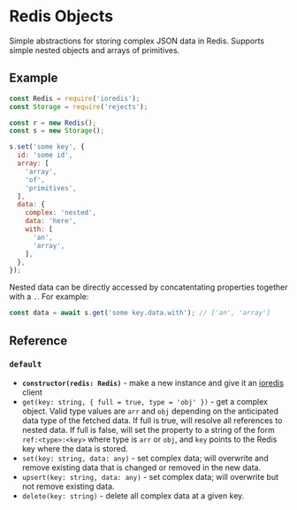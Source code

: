# Redis Objects

Simple abstractions for storing complex JSON data in Redis. Supports simple nested objects and arrays of primitives.

## Example

```js
const Redis = require('ioredis');
const Storage = require('rejects');

const r = new Redis();
const s = new Storage();

s.set('some key', {
  id: 'some id',
  array: [
    'array',
    'of',
    'primitives',
  ],
  data: {
    complex: 'nested',
    data: 'here',
    with: [
      'an',
      'array',
    ],
  },
});
```

Nested data can be directly accessed by concatentating properties together with a `.`.  For example:

```js
const data = await s.get('some key.data.with'); // ['an', 'array']
```

## Reference

### `default`

- **`constructor(redis: Redis)`** - make a new instance and give it an [ioredis](https://github.com/luin/ioredis) client
- `get(key: string, { full = true, type = 'obj' })` - get a complex object.  Valid type values are `arr` and `obj` depending on the anticipated data type of the fetched data. If full is true, will resolve all references to nested data.  If full is false, will set the property to a string of the form `ref:<type>:<key>` where type is `arr` or `obj`, and `key` points to the Redis key where the data is stored.
- `set(key: string, data: any)` - set complex data; will overwrite and remove existing data that is changed or removed in the new data.
- `upsert(key: string, data: any)` - set complex data; will overwrite but not remove existing data.
- `delete(key: string)` - delete all complex data at a given key.
